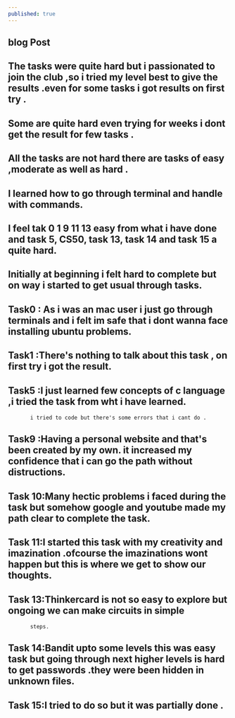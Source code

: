 ```yaml
---
published: true
---
```

## blog  Post
## The tasks were quite hard but i passionated to join the club ,so i tried my level best to give the results .even for some tasks i got results on first try .
## Some are quite hard even trying for weeks i dont get the result for few tasks .
## All the tasks are not hard there are tasks of easy ,moderate as well as hard .
## I learned how to go through terminal and handle with commands.
## I feel tak 0 1 9 11 13 easy from what i have done and task 5, CS50, task 13, task 14 and task 15 a quite hard.
## Initially at beginning i felt hard to complete but on way i started to get usual through tasks.
## Task0  : As i was an mac user i just go through terminals and i felt im safe that i dont wanna          face installing ubuntu problems.
## Task1  :There's nothing to talk about this task , on first try i got the result.
## Task5  :I just learned few concepts of c language ,i tried the task from wht i have learned. 
           i tried to code but there's some errors that i cant do .
## Task9  :Having a personal website and that's been created by my own. it increased my                   confidence that i can go the path without distructions.
## Task 10:Many hectic problems i faced during the task but somehow google and youtube made my             path clear to complete the task.
## Task 11:I started this task with my creativity and imazination .ofcourse the imazinations              wont happen but this is where we get to show our thoughts.
## Task 13:Thinkercard is not so easy to explore but ongoing we can make circuits in simple
           steps.
## Task 14:Bandit upto some levels this was easy task but going through next higher levels is              hard  to get passwords .they were been hidden in unknown files.
## Task 15:I tried to do so but it was partially done .



